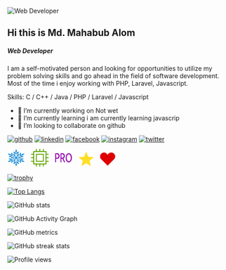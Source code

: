 ![Web Developer](https://scontent.fdac17-1.fna.fbcdn.net/v/t1.6435-9/60616866_1069702529888350_5345595671892197376_n.jpg?_nc_cat=110&ccb=1-5&_nc_sid=8bfeb9&_nc_ohc=IIKxNOWKyMEAX_D0QdE&_nc_ht=scontent.fdac17-1.fna&oh=e3409423eea4050c31ed82cd09cf6398&oe=61AA22E0)

## Hi this is Md. Mahabub Alom
##### Web Developer


I am a self-motivated person and looking for opportunities to utilize my problem solving skills and go ahead in the field of software development. Most of the time i enjoy working with PHP, Laravel, Javascript.

Skills: C / C++ / Java / PHP / Laravel / Javascript

- 🔭 I’m currently working on Not wet 
- 🌱 I’m currently learning i am currently learning javascrip 
- 👯 I’m looking to collaborate on github 


[<img src='https://cdn.jsdelivr.net/npm/simple-icons@3.0.1/icons/github.svg' alt='github' height='40'>](https://github.com/mahbubhiron)  [<img src='https://cdn.jsdelivr.net/npm/simple-icons@3.0.1/icons/linkedin.svg' alt='linkedin' height='40'>](https://www.linkedin.com/in/https://www.linkedin.com/in/mahbub-alom-51a659224//)  [<img src='https://cdn.jsdelivr.net/npm/simple-icons@3.0.1/icons/facebook.svg' alt='facebook' height='40'>](https://www.facebook.com/https://www.facebook.com/mahabub.alom.9237/)  [<img src='https://cdn.jsdelivr.net/npm/simple-icons@3.0.1/icons/instagram.svg' alt='instagram' height='40'>](https://www.instagram.com/https://www.instagram.com/mahbub_hiron//)  [<img src='https://cdn.jsdelivr.net/npm/simple-icons@3.0.1/icons/twitter.svg' alt='twitter' height='40'>](https://twitter.com/https://twitter.com/mahbub_hiron)  

<a href='https://archiveprogram.github.com/'><img src='https://raw.githubusercontent.com/acervenky/animated-github-badges/master/assets/acbadge.gif' width='40' height='40'></a> <a href='https://docs.github.com/en/developers'><img src='https://raw.githubusercontent.com/acervenky/animated-github-badges/master/assets/devbadge.gif' width='40' height='40'></a> <a href='https://github.com/pricing'><img src='https://raw.githubusercontent.com/acervenky/animated-github-badges/master/assets/pro.gif' width='40' height='40'></a> <a href='https://stars.github.com/'><img src='https://raw.githubusercontent.com/acervenky/animated-github-badges/master/assets/starbadge.gif' width='35' height='35'></a> <a href='https://docs.github.com/en/github/supporting-the-open-source-community-with-github-sponsors'><img src='https://raw.githubusercontent.com/acervenky/animated-github-badges/master/assets/sponsorbadge.gif' width='35' height='35'></a> 

[![trophy](https://github-profile-trophy.vercel.app/?username=mahbubhiron)](https://github.com/ryo-ma/github-profile-trophy)

[![Top Langs](https://github-readme-stats.vercel.app/api/top-langs/?username=mahbubhiron)](https://github.com/anuraghazra/github-readme-stats)

![GitHub stats](https://github-readme-stats.vercel.app/api?username=mahbubhiron&show_icons=true&count_private=true)  

![GitHub Activity Graph](https://activity-graph.herokuapp.com/graph?username=mahbubhiron)  

![GitHub metrics](https://metrics.lecoq.io/mahbubhiron)  

![GitHub streak stats](https://github-readme-streak-stats.herokuapp.com/?user=mahbubhiron)  

![Profile views](https://gpvc.arturio.dev/mahbubhiron)  
